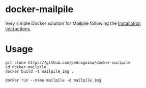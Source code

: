 # docker-mailpile
Very simple Docker solution for Mailpile following the [Installation instructions](https://github.com/mailpile/Mailpile/wiki/Getting-started-on-linux).



# Usage
```
git clone https://github.com/pedroguima/docker-mailpile
cd docker-mailpile
docker build -t mailpile_img .

docker run --name mailpile -d mailpile_img
```
